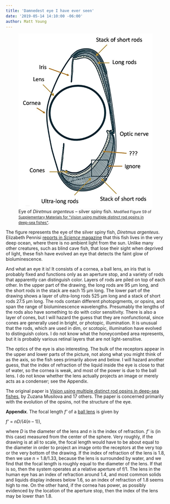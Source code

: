 ```yaml
---
title: 'Damnedest eye I have ever seen'
date: '2019-05-14 14:10:00 -06:00'
author: Matt Young
---
```

<figure>
<img src="/uploads/2019/Fish_Eye_600.jpg" alt="Eye cross section"/>
<figcaption>
Eye of <i>Diretmus argenteus</i> &ndash; silver spiny fish. <small>Modified Figure S9 of <a href="https://science.sciencemag.org/content/sci/suppl/2019/05/08/364.6440.588.DC1/aav4632_Musilova_SM.pdf">Supplementary Materials for "Vision using multiple distinct rod opsins in deep-sea fishes"</a>.</small>
</figcaption>
</figure>

The figure represents the eye of the silver spiny fish, <i>Diretmus argenteus</i>. Elizabeth Pennisi <a href="https://science.sciencemag.org/content/364/6440/520">reports in <i>Science</i> magazine</a> that this fish lives in the very deep ocean, where there is no ambient light from the sun. Unlike many other creatures, such as blind cave fish, that lose their sight when deprived of light, these fish have evolved an eye that detects the faint glow of bioluminescence.

And what an eye it is! It consists of a cornea, a ball lens, an iris that is probably fixed and functions only as an aperture stop, and a variety of rods that apparently can distinguish color. Layers of rods are piled on top of each other. In the upper part of the drawing, the long rods are 95&nbsp;&mu;m long, and the short rods in the stack are each 15&nbsp;&mu;m long. The lower part of the drawing shows a layer of ultra-long rods 525&nbsp;&mu;m long and a stack of short rods 27.5&nbsp;&mu;m long. The rods contain different photopigments, or opsins, and span the range of bioluminescence wavelengths. Presumably the lengths of the rods also have something to do with color sensitivity. There is also a layer of cones, but I will hazard the guess that they are nonfunctional, since cones are generally used in bright, or photopic, illumination. It is unusual that the rods, which are used in dim, or scotopic, illumination have evolved to distinguish colors. I do not know what the honeycombed area represents, but it is probably various retinal layers that are not light-sensitive.

The optics of the eye is also interesting. The bulk of the receptors appear in the upper and lower parts of the picture, not along what you might think of as the axis, so the fish sees primarily above and below. I will hazard another guess, that the index of refraction of the liquid inside the eye is close to that of water, so the cornea is weak, and most of the power is due to the ball lens. I do not know whether the lens actually projects an image or merely acts as a condenser; see the Appendix.

The original paper is <a href="https://science.sciencemag.org/content/364/6440/588">Vision using multiple distinct rod opsins in deep-sea fishes</a>, by Zuzana Musilova and 17 others. The paper is concerned primarily with the evolution of the opsins, not the structure of the eye.

<!--more-->

<strong>Appendix</strong>. The focal length <i>f'</i> of a <a href="https://www.edmundoptics.com/resources/application-notes/optics/understanding-ball-lenses/">ball lens</a> is given by

<i>f'</i>&nbsp;=&nbsp;<i>nD</i>/(4(<i>n</i> – 1)), 

where <i>D</i> is the diameter of the lens and <i>n</i> is the index of refraction. <i>f'</i> is (in this case) measured from the center of the sphere. Very roughly, if the drawing is at all to scale, the focal length would have to be about equal to the diameter in order to project an image onto the receptors at the very top or the very bottom of the drawing. If the index of refraction of the lens is 1.8, then we use <i>n</i>&nbsp;=&nbsp;1.8/1.33, because the lens is surrounded by water, and we find that the focal length is roughly equal to the diameter of the lens. If that is so, then the system operates at a relative aperture of f/1. The lens in the human eye has an index of refraction around 1.4, and most common solids and liquids display indexes below 1.6, so an index of refraction of 1.8 seems high to me. On the other hand, if the cornea has power, as possibly evidenced by the location of the aperture stop, then the index of the lens may be lower than 1.8.
